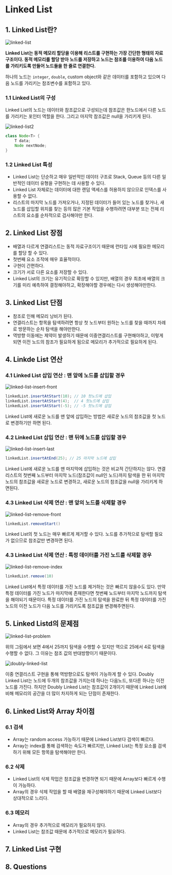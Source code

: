 # Linked List

## 1. Linked List란?

![linked-list](https://github.com/walbatrossw/java-data-structures/blob/master/ch02-linked-list/img/linked-list.png?raw=true)

**Linked List는 동적 메모리 할당을 이용해 리스트를 구현하는 가장 간단한 형태의 자료구조이다.
동적 메모리를 할당 받아 노드를 저장하고 노드는 참조를 이용하여 다음 노드를 가리키도록 만들어
노드들을 한 줄로 연결한다.**

하나의 노드는 `integer`, `double`, custom object와 같은 데이터를 포함하고 있으며
다음 노드를 가리키는 참조변수를 포함하고 있다.

### 1.1 Linked List의 구성

Linked List의 노드는 데이터와 참조값으로 구성되는데 참조값은 한노드에서 다른 노드를 가리키는
포인터 역할을 한다. 그리고 마지막 참조값은 null을 가리키게 된다.

![linked-list2](https://github.com/walbatrossw/java-data-structures/blob/master/ch02-linked-list/img/linked-list2.png?raw=true)

```java
class Node<T> {
    T data;
    Node nextNode;
}
```
### 1.2 Linked List 특성

- Linked List는 단순하고 매우 일반적인 데이터 구조로 Stack, Queue 등의 다른 일반적인
데이터 유형을 구현하는 데 사용할 수 있다.
- Linked List 자체로는 데이터에 대한 랜덤 액세스를 허용하지 않으므로 인덱스를
사용할 수 없다.
- 리스트의 마지막 노드를 가져오거나, 지정된 데이터가 들어 있는 노드를 찾거나,
새 노드를 삽입할 위치를 찾는 등의 많은 기본 작업을 수행하려면 대부분 또는 전체
리스트의 요소를 순차적으로 검사해야만 한다.

## 2. Linked List 장점

- 배열과 다르게 연결리스트는 동적 자료구조이기 때문에 런타임 시에 필요한 메모리를
할당 할 수 있다.
- 첫번째 요소 조작에 매우 효율적이다.
- 구현이 간편하다.
- 크기가 서로 다른 요소를 저장할 수 있다.
- Linked List의 크기는 유기적으로 확장할 수 있지만, 배열의 경우 최초에 배열의
크기를 미리 예측하여 결정해야하고, 확장해야할 경우에는 다시 생성해야만한다.

## 3. Linked List 단점

- 참조로 인해 메모리 낭비가 된다.
- 연결리스트는 항목을 탐색하려면 항상 첫 노드부터 원하는 노드를 찾을 때까지 차례로
방문하는 순차 탐색을 해야만한다.
- 역방향 이동에는 제약이 발생하기 때문에 이중연결리스트를 구현해야하고, 이렇게 되면
이전 노드의 참조가 필요하게 됨으로 메모리가 추가적으로 필요하게 된다.

## 4. Linkde List 연산

### 4.1 Linked List 삽입 연산 : 맨 앞에 노드를 삽입할 경우

![linked-list-insert-front](https://github.com/walbatrossw/java-data-structures/blob/master/ch02-linked-list/img/linked-list-insert-front.gif?raw=true)

```java
linkedList.insertAtStart(10); // 10 첫노드에 삽입
linkedList.insertAtStart(4);  // 4 첫노드에 삽입
linkedList.insertAtStart(-5); // -5 첫노드에 삽입
```

Linked List에 새로운 노드를 맨 앞에 삽입하는 방법은 새로운 노드의 참조값을 첫 노드로
변경하기만 하면 된다.

### 4.2 Linked List 삽입 연산 : 맨 뒤에 노드를 삽입할 경우

![linked-list-insert-last](https://github.com/walbatrossw/java-data-structures/blob/master/ch02-linked-list/img/linked-list-insert-last.gif?raw=true)

```java
linkedList.insertAtEnd(25); // 25 마지막 노드에 삽입
```

Linked List에 새로운 노드를 맨 마지막에 삽입하는 것은 비교적 간단하지는 않다.
연결리스트의 첫번째 노드부터 마지막 노드(참조값이 null인 노드)까지 탐색을 한 뒤
마지막 노드의 참조값을 새로운 노드로 변경하고, 새로운 노드의 참조값을 null을
가리키게 하면된다.

### 4.3 Linked List 삭제 연산 : 맨 앞의 노드를 삭제할 경우

![linked-list-remove-front](https://github.com/walbatrossw/java-data-structures/blob/master/ch02-linked-list/img/linked-list-remove-front.gif?raw=true)

```java
linkedList.removeStart()
```

Linked List의 첫 노드는 매우 빠르게 제거할 수 있다. 노드를 추가적으로 탐색할 필요가
없으므로 참조값만 변경하면 된다.

### 4.3 Linked List 삭제 연산 : 특정 데이터를 가진 노드를 삭제할 경우

![linked-list-remove-index](https://github.com/walbatrossw/java-data-structures/blob/master/ch02-linked-list/img/linked-list-remove-index.gif?raw=true)

```java
linkedList.remove(10)
```

Linked List에서 특정 데이터를 가진 노드를 제거하는 것은 빠르지 않을수도 있다.
만약 특정 데이터를 가진 노드가 마지막에 존재한다면 첫번째 노드부터 마지막 노드까지
탐색을 해야되기 때문이다. 특정 데이터를 가진 노드의 탐색을 완료한 뒤 특정 데이터를
가진 노드의 이전 노드가 다음 노드를 가리키도록 참조값을 변경해주면된다.

## 5. Linked Listd의 문제점

![linked-list-problem](https://github.com/walbatrossw/java-data-structures/blob/master/ch02-linked-list/img/linked-list-problem.png?raw=true)

위의 그림에서 보면 4에서 25까지 탐색을 수행할 수 있지만 역으로 25에서 4로 탐색을
수행할 수 없다. 그 이유는 참조 값의 반대방향이기 때문이다.

![doubly-linked-list](https://github.com/walbatrossw/java-data-structures/blob/master/ch02-linked-list/img/doubly-linked-list.png?raw=true)

이중 연결리스트 구현을 통해 역방향으로도 탐색이 가능하게 할 수 있다.
Doubly Linked List는 노드에 두개의 참조값을 가지는데 하나는 다음노드,
또다른 하나는 이전 노드를 가진다. 하지만 Doubly Linked List는 참조값이 2개이기
때문에 Linked List에 비해 메모리의 공간을 더 많이 차지하게 되는 단점이 존재한다.

## 6. Linked List와 Array 차이점

### 6.1 검색

- Array는 random access 가능하기 때문에 Linked List보다 검색이 빠르다.
- Array는 index를 통해 검색하는 속도가 빠르지만, Linked List는 특정 요소를 검색하기
위해 모든 항목을 탐색해야만 한다.

### 6.2 삭제

- Linked List의 삭제 작업은 참조값을 변경하면 되기 때문에 Array보다 빠르게 수행이
가능하다.
- Array의 경우 삭제 작업을 할 때 배열을 재구성해야하기 때문에 Linked List보다 상대적으로
느리다.

### 6.3 메모리

- Array의 경우 추가적으로 메모리가 필요하지 않다.
- Linked List는 참조값 때문에 추가적으로 메모리가 필요하다.

## 7. Linked List 구현

## 8. Questions